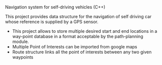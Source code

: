 

Navigation system for self-driving vehicles (C++)

This project provides data structure for the navigation of self driving car whose reference is supplied by a GPS sensor.
- This project allows to store multiple desired start and end locations in a way-point database in a format acceptable by the path-planning module.
- Multiple Point of Interests can be imported from google maps
- Route structure links all the point of interests between any two given waypoints

